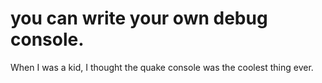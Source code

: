 # you can write your own debug console.

When I was a kid, I thought the quake console was the coolest thing ever.